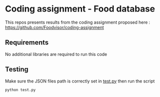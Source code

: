 # Coding assignment - Food database

This repos presents results from the coding assignment proposed here :
https://github.com/Foodvisor/coding-assignment


## Requirements

No additional libraries are required to run this code

## Testing

Make sure the JSON files path is correctly set in [test.py](https://github.com/arimboux/Foodvisor_codingAssignment/blob/master/test.py) then run the script
```commandline
python test.py
```


